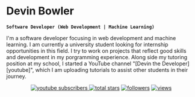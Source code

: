 # Devin Bowler

**`Software Developer (Web Development | Machine Learning)`**

I'm a software developer focusing in web development and machine learning. I am currently a university student looking for internship opportunities in this field. I try to work on projects that reflect good skills and development in my porgramming experience. Along side my tutoring position at my school, I started a YouTube channel "[Devin the Developer][youtube]", which I am uploading tutorials to assist other students in their journey.

<p align="center">
  <a href="https://www.youtube.com/channel/UC9cdOWpenoXrl0hLMh9oy8g">
    <img alt="youtube subscribers" title="Subscribe to my YouTube channel">
  <a href="https://github.com/DenverCoder1?tab=repositories&sort=stargazers">
    <img alt="total stars" title="Total stars on GitHub" src="https://custom-icon-badges.demolab.com/?logo=linkedin-logo"/></a>
  <a href="https://github.com/DenverCoder1?tab=followers">
    <img alt="followers" title="Follow me on Github" src="https://custom-icon-badges.demolab.com/github/followers/DenverCoder1?color=236ad3&labelColor=1155ba&style=for-the-badge&logo=person-add&label=Follow&logoColor=white"/></a>
  <a href="https://github.com/DenverCoder1/Simple-View-Counter">
    <img alt="views" title="GitHub profile views" src="https://freshidea.com/jonah/app/DenverCoder1-profile-views"/></a>
</p>
